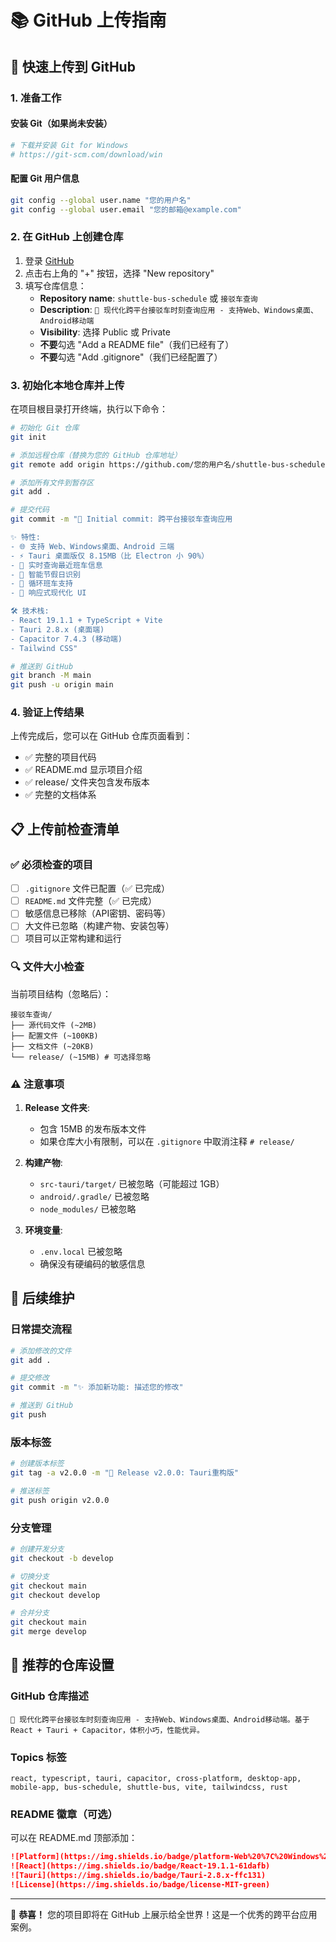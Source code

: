 # 📚 GitHub 上传指南

## 🚀 快速上传到 GitHub

### 1. 准备工作

#### 安装 Git（如果尚未安装）
```bash
# 下载并安装 Git for Windows
# https://git-scm.com/download/win
```

#### 配置 Git 用户信息
```bash
git config --global user.name "您的用户名"
git config --global user.email "您的邮箱@example.com"
```

### 2. 在 GitHub 上创建仓库

1. 登录 [GitHub](https://github.com)
2. 点击右上角的 "+" 按钮，选择 "New repository"
3. 填写仓库信息：
   - **Repository name**: `shuttle-bus-schedule` 或 `接驳车查询`
   - **Description**: `🚌 现代化跨平台接驳车时刻查询应用 - 支持Web、Windows桌面、Android移动端`
   - **Visibility**: 选择 Public 或 Private
   - **不要**勾选 "Add a README file"（我们已经有了）
   - **不要**勾选 "Add .gitignore"（我们已经配置了）

### 3. 初始化本地仓库并上传

在项目根目录打开终端，执行以下命令：

```bash
# 初始化 Git 仓库
git init

# 添加远程仓库（替换为您的 GitHub 仓库地址）
git remote add origin https://github.com/您的用户名/shuttle-bus-schedule.git

# 添加所有文件到暂存区
git add .

# 提交代码
git commit -m "🎉 Initial commit: 跨平台接驳车查询应用

✨ 特性:
- 🌐 支持 Web、Windows桌面、Android 三端
- ⚡ Tauri 桌面版仅 8.15MB（比 Electron 小 90%）
- 🎯 实时查询最近班车信息
- 📅 智能节假日识别
- 🔄 循环班车支持
- 📱 响应式现代化 UI

🛠️ 技术栈:
- React 19.1.1 + TypeScript + Vite
- Tauri 2.8.x (桌面端)
- Capacitor 7.4.3 (移动端)
- Tailwind CSS"

# 推送到 GitHub
git branch -M main
git push -u origin main
```

### 4. 验证上传结果

上传完成后，您可以在 GitHub 仓库页面看到：

- ✅ 完整的项目代码
- ✅ README.md 显示项目介绍
- ✅ release/ 文件夹包含发布版本
- ✅ 完整的文档体系

## 📋 上传前检查清单

### ✅ 必须检查的项目

- [ ] `.gitignore` 文件已配置（✅ 已完成）
- [ ] `README.md` 文件完整（✅ 已完成）
- [ ] 敏感信息已移除（API密钥、密码等）
- [ ] 大文件已忽略（构建产物、安装包等）
- [ ] 项目可以正常构建和运行

### 🔍 文件大小检查

当前项目结构（忽略后）：
```
接驳车查询/
├── 源代码文件 (~2MB)
├── 配置文件 (~100KB)
├── 文档文件 (~20KB)
└── release/ (~15MB) # 可选择忽略
```

### ⚠️ 注意事项

1. **Release 文件夹**: 
   - 包含 15MB 的发布版本文件
   - 如果仓库大小有限制，可以在 `.gitignore` 中取消注释 `# release/`

2. **构建产物**:
   - `src-tauri/target/` 已被忽略（可能超过 1GB）
   - `android/.gradle/` 已被忽略
   - `node_modules/` 已被忽略

3. **环境变量**:
   - `.env.local` 已被忽略
   - 确保没有硬编码的敏感信息

## 🔄 后续维护

### 日常提交流程
```bash
# 添加修改的文件
git add .

# 提交修改
git commit -m "✨ 添加新功能: 描述您的修改"

# 推送到 GitHub
git push
```

### 版本标签
```bash
# 创建版本标签
git tag -a v2.0.0 -m "🚀 Release v2.0.0: Tauri重构版"

# 推送标签
git push origin v2.0.0
```

### 分支管理
```bash
# 创建开发分支
git checkout -b develop

# 切换分支
git checkout main
git checkout develop

# 合并分支
git checkout main
git merge develop
```

## 🎯 推荐的仓库设置

### GitHub 仓库描述
```
🚌 现代化跨平台接驳车时刻查询应用 - 支持Web、Windows桌面、Android移动端。基于React + Tauri + Capacitor，体积小巧，性能优异。
```

### Topics 标签
```
react, typescript, tauri, capacitor, cross-platform, desktop-app, mobile-app, bus-schedule, shuttle-bus, vite, tailwindcss, rust
```

### README 徽章（可选）
可以在 README.md 顶部添加：
```markdown
![Platform](https://img.shields.io/badge/platform-Web%20%7C%20Windows%20%7C%20Android-blue)
![React](https://img.shields.io/badge/React-19.1.1-61dafb)
![Tauri](https://img.shields.io/badge/Tauri-2.8.x-ffc131)
![License](https://img.shields.io/badge/license-MIT-green)
```

---

🎉 **恭喜！** 您的项目即将在 GitHub 上展示给全世界！这是一个优秀的跨平台应用案例。